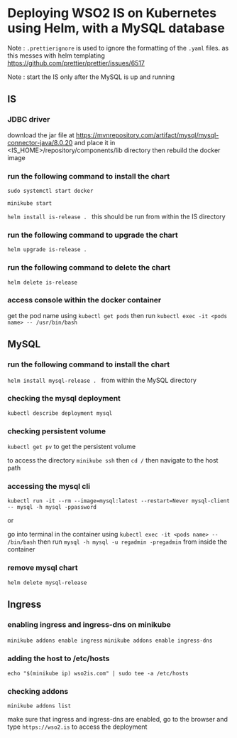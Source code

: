 # Deploying WSO2 IS on Kubernetes using Helm, with a MySQL database

Note : `.prettierignore` is used to ignore the formatting of the `.yaml` files. as this messes with helm templating
https://github.com/prettier/prettier/issues/6517

Note : start the IS only after the MySQL is up and running

## IS

### JDBC driver

download the jar file at https://mvnrepository.com/artifact/mysql/mysql-connector-java/8.0.20
and place it in <IS_HOME>/repository/components/lib directory
then rebuild the docker image

### run the following command to install the chart

`sudo systemctl start docker`

`minikube start`

`helm install is-release . ` this should be run from within the IS directory

### run the following command to upgrade the chart

`helm upgrade is-release . `

### run the following command to delete the chart

`helm delete is-release`

### access console within the docker container

get the pod name using `kubectl get pods` then run
`kubectl exec -it <pods name> -- /usr/bin/bash`

## MySQL

### run the following command to install the chart

`helm install mysql-release . ` from within the MySQL directory

### checking the mysql deployment

`kubectl describe deployment mysql`

### checking persistent volume

`kubectl get pv` to get the persistent volume

to access the directory
`minikube ssh` then `cd /` then navigate to the host path

### accessing the mysql cli

`kubectl run -it --rm --image=mysql:latest --restart=Never mysql-client -- mysql -h mysql -ppassword`

or

go into terminal in the container using `kubectl exec -it <pods name> -- /bin/bash` then run
`mysql -h mysql -u regadmin -pregadmin` from inside the container

### remove mysql chart

`helm delete mysql-release`

## Ingress

### enabling ingress and ingress-dns on minikube

`minikube addons enable ingress`
`minikube addons enable ingress-dns`

### adding the host to /etc/hosts

`echo "$(minikube ip) wso2is.com" | sudo tee -a /etc/hosts`

### checking addons

`minikube addons list`

make sure that ingress and ingress-dns are enabled, go to the browser and type `https://wso2.is` to access the deployment